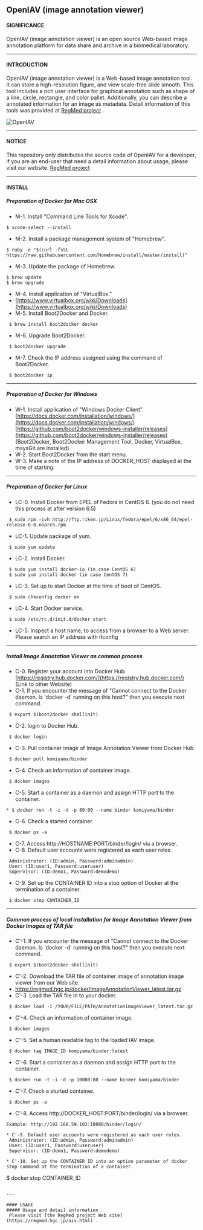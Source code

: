 ## OpenIAV (image annotation viewer)

#### SIGNIFICANCE
OpenIAV (image annotation viewer) is an open source Web-based image annotation platform for data share and archive in a biomedical laboratory.

---

#### INTRODUCTION
OpenIAV (image annotation viewer) is a Web-based image annotation tool. It can store a high-resolution figure, and view scale-free slide smooth. This tool includes a rich user interface for graphical annotation such as shape of a line, circle, rectangle, and color pallet. Additionally, you can describe a annotated information for an image as metadata. Detail information of this tools was provided at [RegMed project](https://regmed.hgc.jp/) .

![OpenIAV](https://regmed.hgc.jp/figure/coverview1.png "OpenIAV")

---

#### NOTICE
This repository only distributes the source code of OpenIAV for a developer, if you are an end-user that need a detail information about usage, please visit our website.
[RegMed project](http://regmed.hgc.jp)

---

#### INSTALL

##### Preparation of Docker for Mac OSX 

* M-1. Install "Command Line Tools for Xcode".
```
$ xcode-select --install
```
* M-2. Install a package management system of "Homebrew".
```
$ ruby -e "$(curl -fsSL https://raw.githubusercontent.com/Homebrew/install/master/install)"
```
* M-3. Update the package of Homebrew. 
```
$ brew update
$ brew upgrade
```
* M-4. Install application of "VirtualBox."
* [https://www.virtualbox.org/wiki/Downloads](https://www.virtualbox.org/wiki/Downloads)
* M-5. Install Boot2Docker and Docker.
```
 $ brew install boot2docker docker
```
* M-6. Upgrade Boot2Docker.
```
 $ boot2docker upgrade
```
* M-7. Check the IP address assigned using the command of Boot2Docker.
```
 $ boot2docker ip
```

---
#####  Preparation of Docker for Windows
* W-1. Install application of "Windows Docker Client".
 [https://docs.docker.com/installation/windows/](https://docs.docker.com/installation/windows/)
 [https://github.com/boot2docker/windows-installer/releases](https://github.com/boot2docker/windows-installer/releases)
 (Boot2Docker, Boot2Docker Management Tool, Docker, VirtualBox, msysGit are installed)
* W-2. Start Boot2Docker from the start menu.
* W-3. Make a note of the IP address of DOCKER_HOST displayed at the time of starting. 

---
#####  Preparation of Docker for Linux
* LC-0. Install Docker from EPEL of Fedora in CentOS 6. (you do not need this process at after version 6.5) 
```
 $ sudo rpm -ivh http://ftp.riken.jp/Linux/fedora/epel/6/x86_64/epel-release-6-8.noarch.rpm
```
* LC-1. Update package of yum.
```
 $ sudo yum update
```
* LC-2. Install Docker.
```
 $ sudo yum install docker-io (in case CentOS 6)
 $ sudo yum install docker (in case CentOS 7)
```
* LC-3. Set up to start Docker at the time of boot of CentOS. 
```
 $ sudo chkconfig docker on
```
* LC-4. Start Docker service.
```
 $ sudo /etc/rc.d/init.d/docker start
```
* LC-5. Inspect a host name, to access from a browser to a Web server.
 Please search an IP address with ifconfig
---

#####  Install Image Annotation Viewer as common process
* C-0. Register your account into Docker Hub.
 [https://registry.hub.docker.com/](https://registry.hub.docker.com/) (Link to other Website)
* C-1. If you encounter the message of "Cannot connect to the Docker daemon. Is 'docker -d' running on this host?" then you execute next command.
```
 $ export $(boot2docker shellinit)
```
* C-2. login to Docker Hub.
```
 $ docker login
```
* C-3. Pull container image of Image Annotation Viewer from Docker Hub.
```
 $ docker pull komiyama/binder
```
* C-4. Check an information of container image.
```
 $ docker images
```
* C-5. Start a container as a daemon and assign HTTP port to the container.

```
* $ docker run -t -i -d -p 80:80 --name binder komiyama/binder
```

* C-6. Check a started container.
```
 $ docker ps -a
```
* C-7. Access http://HOSTNAME:PORT/binder/login/ via a browser.
* C-8. Default user accounts were registered as each user roles. 
```
 Administrator: (ID:admin, Password:adminadmin)
 User: (ID:user1, Password:useruser)
 Supervisor: (ID:demo1, Password:demodemo)
```
* C-9. Set up the CONTAINER ID into a stop option of Docker at the termination of a container.

```
 $ docker stop CONTAINER_ID
```
---

##### Common process of local installation for Image Annotation Viewer from Docker Images of TAR file

* C'-1. If you encounter the message of "Cannot connect to the Docker daemon. Is 'docker -d' running on this host?" then you execute next command.
```
 $ export $(boot2docker shellinit)
```
* C'-2. Download the TAR file of container image of annotation image viewer from our Web site.
 * https://regmed.hgc.jp/docker/ImageAnnotationViewer_latest.tar.gz
* C'-3. Load the TAR file in to your docker.
```
 $ docker load -i /YOUR/FILE/PATH/AnnotationImageViewer_latest.tar.gz
```
* C'-4. Check an information of container image.
```
 $ docker images
```
* C'-5. Set a human readable tag to the loaded IAV image.
```
 $ docker tag IMAGE_ID komiyama/binder:latest
```
* C'-6. Start a container as a daemon and assign HTTP port to the container.
```
 $ docker run -t -i -d -p 10080:80 --name binder komiyama/binder
```
* C'-7. Check a sturted container.
```
 $ docker ps -a
```
* C'-8. Access http://DOCKER_HOST:PORT/binder/login/ via a browser. 
```
Example: http://192.168.59.103:10080/binder/login/

* C'-9. Default user accounts were registered as each user roles. 
 Administrator: (ID:admin, Password:adminadmin)
 User: (ID:user1, Password:useruser)
 Supervisor: (ID:demo1, Password:demodemo)

* C'-10. Set up the CONTAINER ID into an option parameter of docker stop command at the termination of a container.

```
 $ docker stop CONTAINER_ID
```

---

#### USAGE
##### Usage and detail information
 Please visit [the RegMed project Web site](https://regmed.hgc.jp/aiv.html) .


